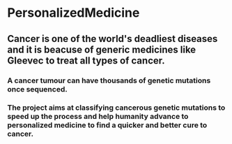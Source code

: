 # PersonalizedMedicine
## Cancer is one of the world's deadliest diseases and it is beacuse of generic medicines like Gleevec to treat all types of cancer.
### A cancer tumour can have thousands of genetic mutations once sequenced. 
### The project aims at classifying cancerous genetic mutations to speed up the process and help humanity advance to personalized medicine to find a quicker and better cure to cancer.
